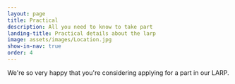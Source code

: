 ```yaml
---
layout: page
title: Practical
description: All you need to know to take part
landing-title: Practical details about the larp
image: assets/images/Location.jpg
show-in-nav: true
order: 4
---
```


We're so very happy that you're considering applying for a part in our LARP.

